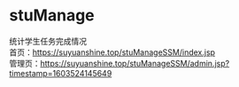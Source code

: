 # stuManage
统计学生任务完成情况<br>
首页：https://suyuanshine.top/stuManageSSM/index.jsp<br>
管理页：https://suyuanshine.top/stuManageSSM/admin.jsp?timestamp=1603524145649<br>
